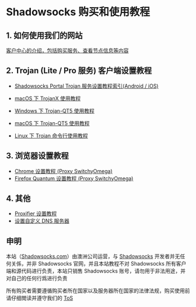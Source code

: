 # Shadowsocks 购买和使用教程

## 1. 如何使用我们的网站

[客户中心的介绍，包括购买服务、查看节点信息等内容](zh_CN/introduction-of-client-portal.md)

## 2. Trojan (Lite / Pro 服务) 客户端设置教程

- [Shadowsocks Portal Trojan 服务设置教程索引(Android / iOS)](https://portal.shadowsocks.nl/knowledgebase/151/)
- [macOS 下 TrojanX 使用教程](zh_CN/trojan/macos-trojanx-setup-guide.md)  

- [Windows 下 Trojan-QT5 使用教程](https://portal.shadowsocks.nl/knowledgebase/161/)  
- [macOS 下 Trojan-QT5 使用教程](https://portal.shadowsocks.nl/knowledgebase/162/)  
- [Linux 下 Trojan 命令行使用教程](https://portal.shadowsocks.nl/knowledgebase/160/)

## 3. 浏览器设置教程  

- [Chrome 设置教程 (Proxy SwitchyOmega) ](zh_CN/browser/chrome-setup-guide.md)
- [Firefox Quantum 设置教程 (Proxy SwitchyOmega)](zh_CN/browser/firefox-setup-guide.md)

## 4. 其他
- [Proxifier 设置教程](zh_CN/proxifier-settings.md)  
- [设置自定义 DNS 服务器](zh_CN/dns-setup-guide.md)  

## 申明  

本站（[Shadowsocks.com](https://shadowsocks.com/)）由澳洲公司运营，与 [Shadowsocks](https://github.com/shadowsocks) 开发者并无任何关係，并非 Shadowsocks 官网，并且本站教程不对 Shadowsocks 所有客户端和源代码进行负责，本站只销售 Shadowsocks 账号，请勿用于非法用途，并对自己的任何行爲进行负责

所有购买者需要遵循购买者所在国家以及服务器所在国家的法律法规，购买使用前请仔细閲读并遵守我们的 [ToS](https://shadowsocks.com/tos.html)
